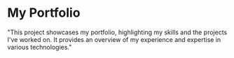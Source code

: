 # My Portfolio

"This project showcases my portfolio, highlighting my skills and the projects I've worked on. It provides an overview of my experience and expertise in various technologies."